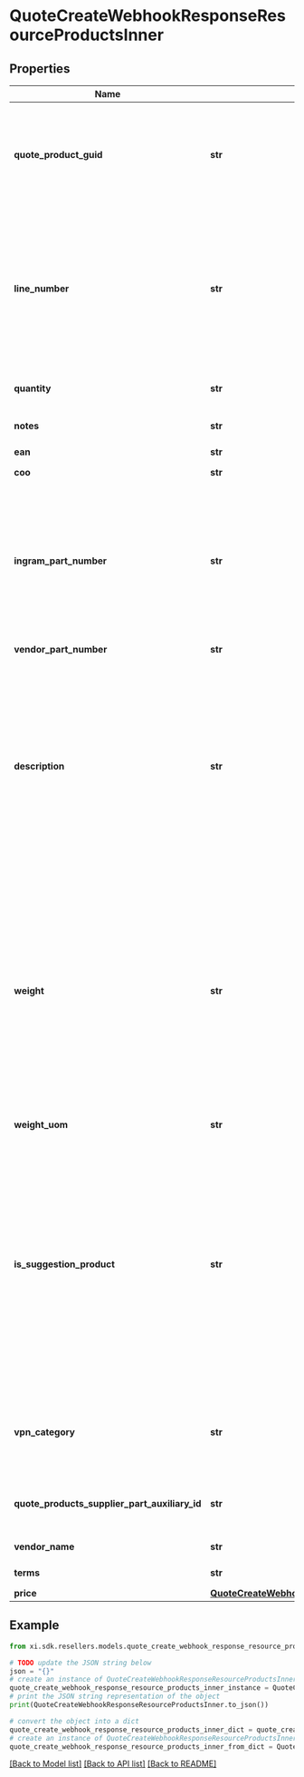 # QuoteCreateWebhookResponseResourceProductsInner


## Properties

Name | Type | Description | Notes
------------ | ------------- | ------------- | -------------
**quote_product_guid** | **str** | Quote Product GUID  is the primary quote key in Ingram Micro&#39;s CRM - needed to retrieve quote details. | [optional] 
**line_number** | **str** | Line number which the product will appear in the quote.  Line number is manditory when unique configurations are included in a quote and mainting the item line order is required. | [optional] 
**quantity** | **str** | Quantity of product line item quoted. | [optional] 
**notes** | **str** | Product line item comments. | [optional] 
**ean** | **str** | EANUPC | [optional] 
**coo** | **str** | Country of Origin. | [optional] 
**ingram_part_number** | **str** | Ingram Micro SKU (stock keeping unit). An identification, usually alphanumeric, of a particular product that allows it to be tracked for inventory purposes | [optional] 
**vendor_part_number** | **str** | Vendor Part Number | [optional] 
**description** | **str** | Product description.  Note - The quote view api returns only the product short description as maintained in Ingram Micro&#39;s crm system.  For long descriptions, please refer to alternative information sources. | [optional] 
**weight** | **str** | Weight is provided based on country standard.  For countries following Imperial standards - weight is presented as pounds with decimal.  In countries following metric standards, weight is provided as kilograms with decimal. | [optional] 
**weight_uom** | **str** | Unit of measure | [optional] 
**is_suggestion_product** | **str** | Flag to indicate if a product line item is a suggested product.  The suggested product is provided in addition to the requested quoted products and a suggested option.  Suggested products are grouped together for subtotal and total calculations. | [optional] 
**vpn_category** | **str** | Vendor product category specific to Cisco. HWDW (hardware) or service. | [optional] 
**quote_products_supplier_part_auxiliary_id** | **str** | Vendor product configuration ID specific to Cisco. | [optional] 
**vendor_name** | **str** | Vendor name of the product | [optional] 
**terms** | **str** | Terms of the quote | [optional] 
**price** | [**QuoteCreateWebhookResponseResourceProductsInnerPrice**](QuoteCreateWebhookResponseResourceProductsInnerPrice.md) |  | [optional] 

## Example

```python
from xi.sdk.resellers.models.quote_create_webhook_response_resource_products_inner import QuoteCreateWebhookResponseResourceProductsInner

# TODO update the JSON string below
json = "{}"
# create an instance of QuoteCreateWebhookResponseResourceProductsInner from a JSON string
quote_create_webhook_response_resource_products_inner_instance = QuoteCreateWebhookResponseResourceProductsInner.from_json(json)
# print the JSON string representation of the object
print(QuoteCreateWebhookResponseResourceProductsInner.to_json())

# convert the object into a dict
quote_create_webhook_response_resource_products_inner_dict = quote_create_webhook_response_resource_products_inner_instance.to_dict()
# create an instance of QuoteCreateWebhookResponseResourceProductsInner from a dict
quote_create_webhook_response_resource_products_inner_from_dict = QuoteCreateWebhookResponseResourceProductsInner.from_dict(quote_create_webhook_response_resource_products_inner_dict)
```
[[Back to Model list]](../README.md#documentation-for-models) [[Back to API list]](../README.md#documentation-for-api-endpoints) [[Back to README]](../README.md)


